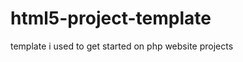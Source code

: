 html5-project-template
======================

template i used to get started on php website projects
